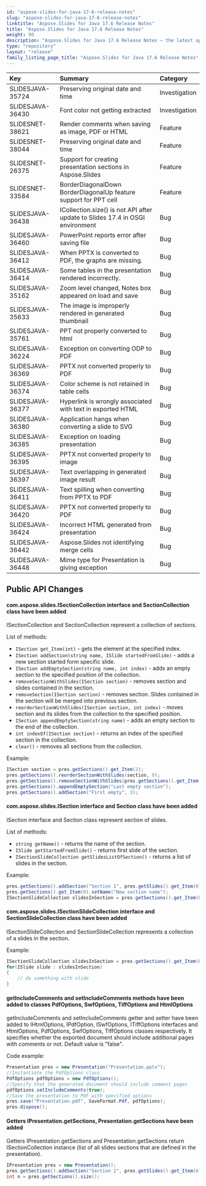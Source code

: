 ```yaml
---
id: "aspose-slides-for-java-17-6-release-notes"
slug: "aspose-slides-for-java-17-6-release-notes"
linktitle: "Aspose.Slides for Java 17.6 Release Notes"
title: "Aspose.Slides for Java 17.6 Release Notes"
weight: 90
description: "Aspose.Slides for Java 17.6 Release Notes – the latest updates and fixes."
type: "repository"
layout: "release"
family_listing_page_title: "Aspose.Slides for Java 17.6 Release Notes"
---
```


|**Key**|**Summary**|**Category**|
| :- | :- | :- |
|SLIDESJAVA-35724|Preserving original date and time|Investigation|
|SLIDESJAVA-36430|Font color not getting extracted|Investigation|
|SLIDESNET-38621|Render comments when saving as image, PDF or HTML|Feature|
|SLIDESNET-38044|Preserving original date and time|Feature|
|SLIDESNET-26375|Support for creating presentation sections in Aspose.Slides|Feature|
|SLIDESNET-33584|BorderDiagonalDown BorderDiagonalUp feature support for PPT cell|Feature|
|SLIDESJAVA-36438|ICollection.size() is not API after update to Slides 17.4 in OSGI environment|Bug|
|SLIDESJAVA-36460|PowerPoint reports error after saving file|Bug|
|SLIDESJAVA-36412|When PPTX is converted to PDF, the graphs are missing.|Bug|
|SLIDESJAVA-36414|Some tables in the presentation rendered incorrectly.|Bug|
|SLIDESJAVA-35162|Zoom level changed, Notes box appeared on load and save|Bug|
|SLIDESJAVA-35633|The image is improperly rendered in generated thumbnail|Bug|
|SLIDESJAVA-35761|PPT not properly converted to html|Bug|
|SLIDESJAVA-36224|Exception on converting ODP to PDF|Bug|
|SLIDESJAVA-36369|PPTX not converted properly to PDF|Bug|
|SLIDESJAVA-36374|Color scheme is not retained in table cells|Bug|
|SLIDESJAVA-36377|Hyperlink is wrongly associated with text in exported HTML|Bug|
|SLIDESJAVA-36380|Application hangs when converting a slide to SVG|Bug|
|SLIDESJAVA-36385|Exception on loading presentation|Bug|
|SLIDESJAVA-36395|PPTX not converted properly to image|Bug|
|SLIDESJAVA-36397|Text overlapping in generated image result|Bug|
|SLIDESJAVA-36411|Text spilling when converting from PPTX to PDF|Bug|
|SLIDESJAVA-36420|PPTX not converted properly to PDF|Bug|
|SLIDESJAVA-36424|Incorrect HTML generated from presentation|Bug|
|SLIDESJAVA-36442|Aspose.Slides not identifying merge cells|Bug|
|SLIDESJAVA-36448|Mime type for Presentation is giving exception|Bug|

## **Public API Changes**

#### **com.aspose.slides.ISectionCollection interface and SectionCollection class have been added**
ISectionCollection and SectionCollection represent a collection of sections.

List of methods:

- `ISection get_Item(int)` - gets the element at the specified index.
- `ISection addSection(string name, ISlide startedFromSlide)` - adds a new section started form specific slide.
- `ISection addEmptySection(string name, int index)` - adds an empty section to the specified position of the collection.
- `removeSectionWithSlides(ISection section)` - removes section and slides contained in the section.
- `removeSection(ISection section)` - removes section. Slides contained in the section will be merged into previous section.
- `reorderSectionWithSlides(ISection section, int index)` - moves section and its slides from the collection to the specified position.
- `ISection appendEmptySection(string name)` - adds an empty section to the end of the collection.
- `int indexOf(ISection section)` - returns an index of the specified section in the collection.
- `clear()` - removes all sections from the collection.

Example:

``` java
ISection section = pres.getSections().get_Item(2);
pres.getSections().reorderSectionWithSlides(section, 0);
pres.getSections().removeSectionWithSlides(pres.getSections().get_Item(0));
pres.getSections().appendEmptySection("Last empty section");
pres.getSections().addSection("First empty", 3);
```

#### **com.aspose.slides.ISection interface and Section class have been added**
ISection interface and Section class represent section of slides.

List of methods:

- `string getName()` - returns the name of the section.
- `ISlide getStartedFromSlide()` - returns first slide of the section.
- `ISectionSlideCollection getSlidesListOfSection()` - returns a list of slides in the section.

Example:

``` java
pres.getSections().addSection("Section 1", pres.getSlides().get_Item(0));
pres.getSections().get_Item(0).setName("New section name");
ISectionSlideCollection slidesInSection = pres.getSections().get_Item(0).getSlidesListOfSection();
```

#### **com.aspose.slides.ISectionSlideCollection interface and SectionSlideCollection class have been added**
ISectionSlideCollection and SectionSlideCollection represents a collection of a slides in the section.

Example:

``` java
ISectionSlideCollection slidesInSection = pres.getSections().get_Item(0).getSlidesListOfSection();
for(ISlide slide : slidesInSection)
{
    // do something with slide
}
```

#### **getIncludeComments and setIncludeComments methods have been added to classes PdfOptions, SwfOptions, TiffOptions and HtmlOptions**
getIncludeComments and setIncludeComments getter and setter have been added to IHtmlOptions, IPdfOption, ISwfOptions, ITiffOptions interfaces and HtmlOptions, PdfOptions, SwfOptions, TiffOptions classes respectively.
It specifies whether the exported document should include additional pages with comments or not. Default value is "false".

Code example:

``` java
Presentation pres = new Presentation("Presentation.pptx");
//Instantiate the PdfOptions class
PdfOptions pdfOptions = new PdfOptions();
//Specify that the generated document should include comment pages
pdfOptions.setIncludeComments(true);
//Save the presentation to PDF with specified options
pres.save("Presentation.pdf", SaveFormat.Pdf, pdfOptions);
pres.dispose();
```

#### **Getters IPresentation.getSections, Presentation.getSections have been added**
Getters IPresentation.getSections and Presentation.getSections return ISectionCollection instance (list of all slides sections that are defined in the presentation).

``` java
IPresentation pres = new Presentation();
pres.getSections().addSection("Section 1", pres.getSlides().get_Item(0));
int n = pres.getSections().size();
```
